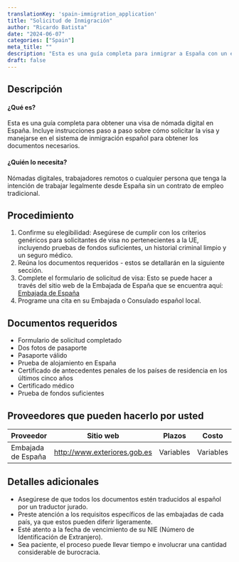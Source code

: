 ```yaml
---
translationKey: 'spain-immigration_application'
title: "Solicitud de Inmigración"
author: "Ricardo Batista"
date: "2024-06-07"
categories: ["Spain"]
meta_title: ""
description: "Esta es una guía completa para inmigrar a España con un enfoque en la visa de nómada digital."
draft: false
---
```


## Descripción
#### ¿Qué es?
Esta es una guía completa para obtener una visa de nómada digital en España. Incluye instrucciones paso a paso sobre cómo solicitar la visa y manejarse en el sistema de inmigración español para obtener los documentos necesarios.
#### ¿Quién lo necesita?
Nómadas digitales, trabajadores remotos o cualquier persona que tenga la intención de trabajar legalmente desde España sin un contrato de empleo tradicional.

## Procedimiento
1. Confirme su elegibilidad: Asegúrese de cumplir con los criterios genéricos para solicitantes de visa no pertenecientes a la UE, incluyendo pruebas de fondos suficientes, un historial criminal limpio y un seguro médico.
2. Reúna los documentos requeridos - estos se detallarán en la siguiente sección.
3. Complete el formulario de solicitud de visa: Esto se puede hacer a través del sitio web de la Embajada de España que se encuentra aquí: [Embajada de España](http://www.exteriores.gob.es)
4. Programe una cita en su Embajada o Consulado español local.

## Documentos requeridos
- Formulario de solicitud completado
- Dos fotos de pasaporte
- Pasaporte válido
- Prueba de alojamiento en España
- Certificado de antecedentes penales de los países de residencia en los últimos cinco años
- Certificado médico
- Prueba de fondos suficientes

## Proveedores que pueden hacerlo por usted

| Proveedor        |     Sitio web               |     Plazos    |       Costo      |
| --------------- | ------------------------  |  :-------------: | :-------------: |
| Embajada de España |  http://www.exteriores.gob.es  |     Variables    |        Variables      |

## Detalles adicionales
- Asegúrese de que todos los documentos estén traducidos al español por un traductor jurado.
- Preste atención a los requisitos específicos de las embajadas de cada país, ya que estos pueden diferir ligeramente.
- Esté atento a la fecha de vencimiento de su NIE (Número de Identificación de Extranjero).
- Sea paciente, el proceso puede llevar tiempo e involucrar una cantidad considerable de burocracia.